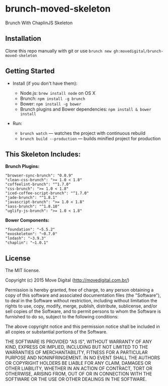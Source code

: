 # brunch-moved-skeleton

Brunch With ChaplinJS Skeleton

## Installation

Clone this repo manually with git or use ```brunch new gh:movedigital/brunch-moved-skeleton```

## Getting Started

* Install (if you don't have them):
  * Node.js: ```brew install node``` on OS X
  * Brunch: ```npm install -g brunch```
  * Bower: ```npm install -g bower```
  * Brunch plugins and Bower dependencies: ```npm install & bower install```

* Run:
  * ```brunch watch``` — watches the project with continuous rebuild
  * ```brunch build --production``` — builds minified project for production

## This Skeleton Includes:

**Brunch Plugins:**

```
"browser-sync-brunch": "0.0.9"
"clean-css-brunch": ">= 1.0 < 1.8"
"coffeelint-brunch": "^1.7.0"
"css-brunch": ">= 1.0 < 1.8"
"iced-coffee-script-brunch": "^1.7.0"
"jade-brunch": "^1.8.1"
"javascript-brunch": ">= 1.0 < 1.8"
"sass-brunch": "^1.8.10"
"uglify-js-brunch": ">= 1.0 < 1.8"
```

**Bower Components:**

```
"foundation": "~5.5.2"
"exoskeleton": "~0.7.0"
"lodash": "~3.9.3"
"chaplin": "~1.0.1"
```

## License

The MIT license.

Copyright (c) 2015 Move Digital (http://movedigital.com.br/)

Permission is hereby granted, free of charge, to any person obtaining a copy of this software and associated documentation files (the "Software"), to deal in the Software without restriction, including without limitation the rights to use, copy, modify, merge, publish, distribute, sublicense, and/or sell copies of the Software, and to permit persons to whom the Software is furnished to do so, subject to the following conditions:

The above copyright notice and this permission notice shall be included in all copies or substantial portions of the Software.

THE SOFTWARE IS PROVIDED "AS IS", WITHOUT WARRANTY OF ANY KIND, EXPRESS OR IMPLIED, INCLUDING BUT NOT LIMITED TO THE WARRANTIES OF MERCHANTABILITY, FITNESS FOR A PARTICULAR PURPOSE AND NONINFRINGEMENT. IN NO EVENT SHALL THE AUTHORS OR COPYRIGHT HOLDERS BE LIABLE FOR ANY CLAIM, DAMAGES OR OTHER LIABILITY, WHETHER IN AN ACTION OF CONTRACT, TORT OR OTHERWISE, ARISING FROM, OUT OF OR IN CONNECTION WITH THE SOFTWARE OR THE USE OR OTHER DEALINGS IN THE SOFTWARE.
